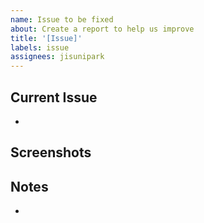 ```yaml
---
name: Issue to be fixed
about: Create a report to help us improve
title: '[Issue]'
labels: issue
assignees: jisunipark
---
```


## Current Issue

-

## Screenshots

## Notes

-
